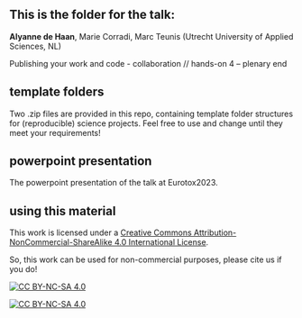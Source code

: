 ## This is the folder for the talk:

**Alyanne de Haan**, Marie Corradi, Marc Teunis (Utrecht University of Applied Sciences, NL)

Publishing your work and code - collaboration // hands-on 4 – plenary end

## template folders

Two .zip files are provided in this repo, containing template folder structures for (reproducible) science projects. Feel free to use and change until they meet your requirements!


## powerpoint presentation
The powerpoint presentation of the talk at Eurotox2023. 

## using this material

This work is licensed under a
[Creative Commons Attribution-NonCommercial-ShareAlike 4.0 International License][cc-by-nc-sa].

So, this work can be used for non-commercial purposes, please cite us if you do!

[![CC BY-NC-SA 4.0][cc-by-nc-sa-shield]][cc-by-nc-sa]

[![CC BY-NC-SA 4.0][cc-by-nc-sa-image]][cc-by-nc-sa]

[cc-by-nc-sa]: http://creativecommons.org/licenses/by-nc-sa/4.0/
[cc-by-nc-sa-image]: https://licensebuttons.net/l/by-nc-sa/4.0/88x31.png
[cc-by-nc-sa-shield]: https://img.shields.io/badge/License-CC%20BY--NC--SA%204.0-lightgrey.svg
